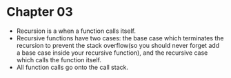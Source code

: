 # Chapter 03

- Recursion is a when a function calls itself.
- Recursive functions have two cases: the base case which terminates the recursion to prevent the stack overflow(so you should never forget add a base case inside your recursive function), and the recursive case which calls the function itself.
- All function calls go onto the call stack.